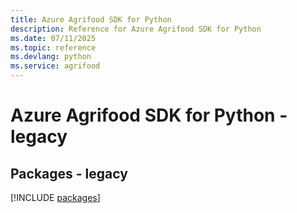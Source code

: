```yaml
---
title: Azure Agrifood SDK for Python
description: Reference for Azure Agrifood SDK for Python
ms.date: 07/11/2025
ms.topic: reference
ms.devlang: python
ms.service: agrifood
---
```

# Azure Agrifood SDK for Python - legacy
## Packages - legacy
[!INCLUDE [packages](agrifood-index.md)]